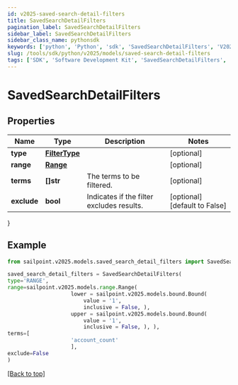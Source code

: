 ```yaml
---
id: v2025-saved-search-detail-filters
title: SavedSearchDetailFilters
pagination_label: SavedSearchDetailFilters
sidebar_label: SavedSearchDetailFilters
sidebar_class_name: pythonsdk
keywords: ['python', 'Python', 'sdk', 'SavedSearchDetailFilters', 'V2025SavedSearchDetailFilters'] 
slug: /tools/sdk/python/v2025/models/saved-search-detail-filters
tags: ['SDK', 'Software Development Kit', 'SavedSearchDetailFilters', 'V2025SavedSearchDetailFilters']
---
```


# SavedSearchDetailFilters


## Properties

Name | Type | Description | Notes
------------ | ------------- | ------------- | -------------
**type** | [**FilterType**](filter-type) |  | [optional] 
**range** | [**Range**](range) |  | [optional] 
**terms** | **[]str** | The terms to be filtered. | [optional] 
**exclude** | **bool** | Indicates if the filter excludes results. | [optional] [default to False]
}

## Example

```python
from sailpoint.v2025.models.saved_search_detail_filters import SavedSearchDetailFilters

saved_search_detail_filters = SavedSearchDetailFilters(
type='RANGE',
range=sailpoint.v2025.models.range.Range(
                    lower = sailpoint.v2025.models.bound.Bound(
                        value = '1', 
                        inclusive = False, ), 
                    upper = sailpoint.v2025.models.bound.Bound(
                        value = '1', 
                        inclusive = False, ), ),
terms=[
                    'account_count'
                    ],
exclude=False
)

```
[[Back to top]](#) 

